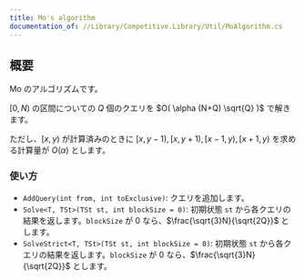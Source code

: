 ```yaml
---
title: Mo's algorithm
documentation_of: //Library/Competitive.Library/Util/MoAlgorithm.cs
---
```



## 概要

Mo のアルゴリズムです。

$[0, N)$ の区間についての $Q$ 個のクエリを $O( \alpha (N+Q) \sqrt{Q} )$ で解きます。

ただし、$[x, y)$ が計算済みのときに $[x, y-1), [x, y+1), [x-1, y), [x+1, y)$ を求める計算量が $O(\alpha)$ とします。


### 使い方

- `AddQuery(int from, int toExclusive)`: クエリを追加します。
- `Solve<T, TSt>(TSt st, int blockSize = 0)`: 初期状態 `st` から各クエリの結果を返します。`blockSize` が $0$ なら、$\frac{\sqrt{3}N}{\sqrt{2Q}}$ とします。
- `SolveStrict<T, TSt>(TSt st, int blockSize = 0)`: 初期状態 `st` から各クエリの結果を返します。`blockSize` が $0$ なら、$\frac{\sqrt{3}N}{\sqrt{2Q}}$ とします。